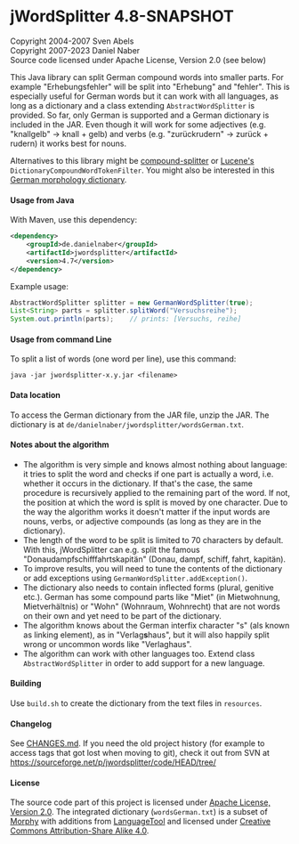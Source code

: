 jWordSplitter 4.8-SNAPSHOT
==========================

Copyright 2004-2007 Sven Abels  
Copyright 2007-2023 Daniel Naber  
Source code licensed under Apache License, Version 2.0 (see below)

This Java library can split German compound words into smaller parts.
For example "Erhebungsfehler" will be split into "Erhebung" and "fehler".
This is especially useful for German words but it can work with
all languages, as long as a dictionary and a class extending `AbstractWordSplitter`
is provided. So far, only German is supported and a German dictionary is included
in the JAR. Even though it will work for some adjectives (e.g. "knallgelb" -> knall + gelb)
and verbs (e.g. "zurückrudern" -> zurück + rudern) it works best for nouns.

Alternatives to this library might be [compound-splitter](https://github.com/dweiss/compound-splitter)
or [Lucene's](https://lucene.apache.org/core/) `DictionaryCompoundWordTokenFilter`.
You might also be interested in this [German morphology dictionary](https://www.danielnaber.de/morphologie/).

#### Usage from Java

With Maven, use this dependency:

```xml
<dependency>
    <groupId>de.danielnaber</groupId>
    <artifactId>jwordsplitter</artifactId>
    <version>4.7</version>
</dependency>
```

Example usage:

```java
AbstractWordSplitter splitter = new GermanWordSplitter(true);
List<String> parts = splitter.splitWord("Versuchsreihe");
System.out.println(parts);    // prints: [Versuchs, reihe]
```

#### Usage from command Line

To split a list of words (one word per line), use this command:

    java -jar jwordsplitter-x.y.jar <filename>

#### Data location

To access the German dictionary from the JAR file, unzip the JAR. The dictionary is at
`de/danielnaber/jwordsplitter/wordsGerman.txt`.

#### Notes about the algorithm

* The algorithm is very simple and knows almost nothing about language: it tries to split
  the word and checks if one part is actually a word, i.e. whether it occurs in the dictionary.
  If that's the case, the same procedure is recursively applied to the remaining part of the
  word. If not, the position at which the word is split is moved by one character. Due to
  the way the algorithm works it doesn't matter if the input words are nouns, verbs, or
  adjective compounds (as long as they are in the dictionary).
* The length of the word to be split is limited to 70 characters by default. With this,
  jWordSplitter can e.g. split the famous "Donaudampfschifffahrtskapitän" (Donau, dampf, schiff,
  fahrt, kapitän).
* To improve results, you will need to tune the contents of the dictionary or
  add exceptions using `GermanWordSplitter.addException()`.
* The dictionary also needs to contain inflected forms (plural, genitive etc.). German has
  some compound parts like "Miet" (in Mietwohnung, Mietverhältnis) or "Wohn" (Wohnraum,
  Wohnrecht) that are not words on their own and yet need to be part of the dictionary.
* The algorithm knows about the German interfix character "s" (als known as linking element),
  as in "Verlag**s**haus", but it will also happily split wrong or uncommon words like "Verlaghaus".
* The algorithm can work with other languages too. Extend class `AbstractWordSplitter` in order
  to add support for a new language.

#### Building

Use `build.sh` to create the dictionary from the text files in `resources`.

#### Changelog

See [CHANGES.md](https://github.com/danielnaber/jwordsplitter/blob/master/CHANGES.md).
If you need the old project history (for example to access tags that got lost when
moving to git), check it out from SVN at https://sourceforge.net/p/jwordsplitter/code/HEAD/tree/

#### License

The source code part of this project is licensed under [Apache License, Version 2.0](https://github.com/danielnaber/jwordsplitter/blob/master/LICENSE.txt).
The integrated dictionary (`wordsGerman.txt`) is a subset of
[Morphy](https://danielnaber.de/morphologie/) with additions from
[LanguageTool](https://languagetool.org) and licensed under
[Creative Commons Attribution-Share Alike 4.0](https://creativecommons.org/licenses/by-sa/4.0/).
